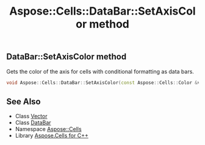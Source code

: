 ﻿---
title: Aspose::Cells::DataBar::SetAxisColor method
linktitle: SetAxisColor
second_title: Aspose.Cells for C++ API Reference
description: 'Aspose::Cells::DataBar::SetAxisColor method. Gets the color of the axis for cells with conditional formatting as data bars in C++.'
type: docs
weight: 700
url: /cpp/aspose.cells/databar/setaxiscolor/
---
## DataBar::SetAxisColor method


Gets the color of the axis for cells with conditional formatting as data bars.

```cpp
void Aspose::Cells::DataBar::SetAxisColor(const Aspose::Cells::Color &value)
```

## See Also

* Class [Vector](../../vector/)
* Class [DataBar](../)
* Namespace [Aspose::Cells](../../)
* Library [Aspose.Cells for C++](../../../)
